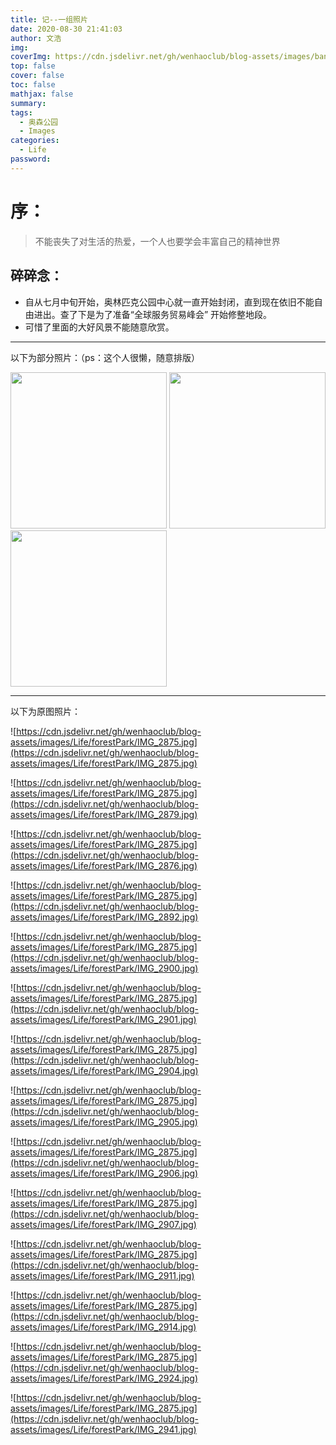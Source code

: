 ```yaml
---
title: 记--一组照片
date: 2020-08-30 21:41:03
author: 文浩
img:
coverImg: https://cdn.jsdelivr.net/gh/wenhaoclub/blog-assets/images/banner/04.jpg
top: false
cover: false
toc: false
mathjax: false
summary:
tags:
  - 奥森公园
  - Images
categories:
  - Life
password:
---
```


# 序：
> 不能丧失了对生活的热爱，一个人也要学会丰富自己的精神世界

<link rel="stylesheet" href="https://cdn.jsdelivr.net/gh/wenhaoclub/blog-assets/files/js/css/APlayer.min.css">
<script src="https://cdn.jsdelivr.net/gh/wenhaoclub/blog-assets/files/js/APlayer.min.js"></script>
<script src="https://cdn.jsdelivr.net/npm/meting@1.1.0/dist/Meting.min.js"></script>

<div class="aplayer" data-id="480353" data-server="netease" data-type="song" data-mode="single" data-autoplay="true"></div>

## 碎碎念：
- 自从七月中旬开始，奥林匹克公园中心就一直开始封闭，直到现在依旧不能自由进出。查了下是为了准备“全球服务贸易峰会” 开始修整地段。
- 可惜了里面的大好风景不能随意欣赏。

--- 

以下为部分照片：（ps：这个人很懒，随意排版）

<img src="https://cdn.jsdelivr.net/gh/wenhaoclub/blog-assets/images/Life/forestPark/IMG_2875.jpg" width="250" height="250">
<img src="https://cdn.jsdelivr.net/gh/wenhaoclub/blog-assets/images/Life/forestPark/IMG_2876.jpg" width="250" height="250">
<img src="https://cdn.jsdelivr.net/gh/wenhaoclub/blog-assets/images/Life/forestPark/IMG_2879.jpg" width="250" height="250">

---

以下为原图照片：

![https://cdn.jsdelivr.net/gh/wenhaoclub/blog-assets/images/Life/forestPark/IMG_2875.jpg](https://cdn.jsdelivr.net/gh/wenhaoclub/blog-assets/images/Life/forestPark/IMG_2875.jpg)

![https://cdn.jsdelivr.net/gh/wenhaoclub/blog-assets/images/Life/forestPark/IMG_2875.jpg](https://cdn.jsdelivr.net/gh/wenhaoclub/blog-assets/images/Life/forestPark/IMG_2879.jpg)

![https://cdn.jsdelivr.net/gh/wenhaoclub/blog-assets/images/Life/forestPark/IMG_2875.jpg](https://cdn.jsdelivr.net/gh/wenhaoclub/blog-assets/images/Life/forestPark/IMG_2876.jpg)

![https://cdn.jsdelivr.net/gh/wenhaoclub/blog-assets/images/Life/forestPark/IMG_2875.jpg](https://cdn.jsdelivr.net/gh/wenhaoclub/blog-assets/images/Life/forestPark/IMG_2892.jpg)

![https://cdn.jsdelivr.net/gh/wenhaoclub/blog-assets/images/Life/forestPark/IMG_2875.jpg](https://cdn.jsdelivr.net/gh/wenhaoclub/blog-assets/images/Life/forestPark/IMG_2900.jpg)

![https://cdn.jsdelivr.net/gh/wenhaoclub/blog-assets/images/Life/forestPark/IMG_2875.jpg](https://cdn.jsdelivr.net/gh/wenhaoclub/blog-assets/images/Life/forestPark/IMG_2901.jpg)


![https://cdn.jsdelivr.net/gh/wenhaoclub/blog-assets/images/Life/forestPark/IMG_2875.jpg](https://cdn.jsdelivr.net/gh/wenhaoclub/blog-assets/images/Life/forestPark/IMG_2904.jpg)

![https://cdn.jsdelivr.net/gh/wenhaoclub/blog-assets/images/Life/forestPark/IMG_2875.jpg](https://cdn.jsdelivr.net/gh/wenhaoclub/blog-assets/images/Life/forestPark/IMG_2905.jpg)

![https://cdn.jsdelivr.net/gh/wenhaoclub/blog-assets/images/Life/forestPark/IMG_2875.jpg](https://cdn.jsdelivr.net/gh/wenhaoclub/blog-assets/images/Life/forestPark/IMG_2906.jpg)

![https://cdn.jsdelivr.net/gh/wenhaoclub/blog-assets/images/Life/forestPark/IMG_2875.jpg](https://cdn.jsdelivr.net/gh/wenhaoclub/blog-assets/images/Life/forestPark/IMG_2907.jpg)

![https://cdn.jsdelivr.net/gh/wenhaoclub/blog-assets/images/Life/forestPark/IMG_2875.jpg](https://cdn.jsdelivr.net/gh/wenhaoclub/blog-assets/images/Life/forestPark/IMG_2911.jpg)

![https://cdn.jsdelivr.net/gh/wenhaoclub/blog-assets/images/Life/forestPark/IMG_2875.jpg](https://cdn.jsdelivr.net/gh/wenhaoclub/blog-assets/images/Life/forestPark/IMG_2914.jpg)

![https://cdn.jsdelivr.net/gh/wenhaoclub/blog-assets/images/Life/forestPark/IMG_2875.jpg](https://cdn.jsdelivr.net/gh/wenhaoclub/blog-assets/images/Life/forestPark/IMG_2924.jpg)

![https://cdn.jsdelivr.net/gh/wenhaoclub/blog-assets/images/Life/forestPark/IMG_2875.jpg](https://cdn.jsdelivr.net/gh/wenhaoclub/blog-assets/images/Life/forestPark/IMG_2941.jpg)